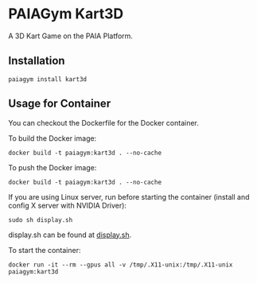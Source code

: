 # PAIAGym Kart3D

A 3D Kart Game on the PAIA Platform.

## Installation

```
paiagym install kart3d
```

## Usage for Container

You can checkout the Dockerfile for the Docker container.

To build the Docker image:
```
docker build -t paiagym:kart3d . --no-cache
```

To push the Docker image:
```
docker build -t paiagym:kart3d . --no-cache
```

If you are using Linux server, run before starting the container (install and config X server with NVIDIA Driver):
```
sudo sh display.sh
```
display.sh can be found at [display.sh](https://github.com/PAIA-Playful-AI-Arena/paiagym/blob/master/display.sh).

To start the container:
```
docker run -it --rm --gpus all -v /tmp/.X11-unix:/tmp/.X11-unix paiagym:kart3d
```
